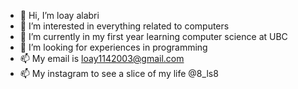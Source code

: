 - 👋 Hi, I’m loay alabri
- 👀 I’m interested in everything related to computers
- 🌱 I’m currently in my first year learning computer science at UBC
- 💞️ I’m looking for experiences in programming
- 📫 My email is loay1142003@gmail.com
- 📫 My instagram to see a slice of my life @8_ls8

<!---
loayalabri/loayalabri is a ✨ special ✨ repository because its `README.md` (this file) appears on your GitHub profile.
You can click the Preview link to take a look at your changes.
--->
